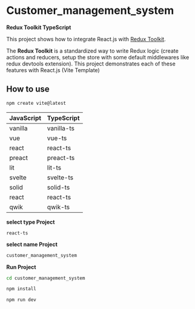 # Customer_management_system


**Redux Toolkit TypeScript**

This project shows how to integrate React.js with [Redux Toolkit](https://redux-toolkit.js.org).

The **Redux Toolkit** is a standardized way to write Redux logic (create actions and reducers, setup the store with some default middlewares like redux devtools extension). This project demonstrates each of these features with React.js (Vite Template)


## How to use

```bash
npm create vite@latest
```

| JavaScript  | TypeScript |
| ------------| -----------|
| vanilla  | vanilla-ts  |
| vue  | vue-ts  |
| react | react-ts |
| preact | preact-ts |
| lit | lit-ts |
| svelte | svelte-ts |
| solid | solid-ts |
| react | react-ts |
| qwik | qwik-ts |

**select type Project**
```
react-ts
```
**select name Project**
```bash
customer_management_system
```
**Run Project**
```bash
cd customer_management_system

npm install

```

```bash
npm run dev
```
